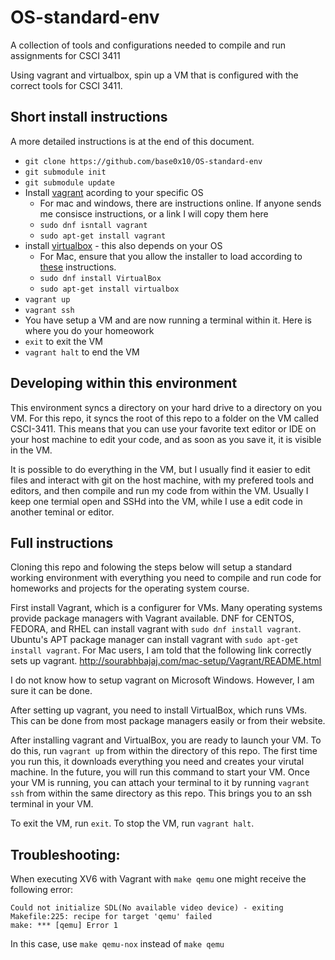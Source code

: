 # OS-standard-env

A collection of tools and configurations needed to compile and run assignments for CSCI 3411

Using vagrant and virtualbox, spin up a VM that is configured with the correct tools for CSCI 3411.

## Short install instructions

A more detailed instructions is at the end of this document.

- `git clone https://github.com/base0x10/OS-standard-env`
- `git submodule init`
- `git submodule update`
- Install [vagrant](https://www.vagrantup.com/downloads.html) acording to your specific OS
  - For mac and windows, there are instructions online. If anyone sends me consisce instructions, or a link I will copy them here
  - `sudo dnf isntall vagrant`
  - `sudo apt-get install vagrant`
- install [virtualbox](https://www.virtualbox.org/wiki/Downloads) - this also depends on your OS
  - For Mac, ensure that you allow the installer to load according to [these](https://matthewpalmer.net/blog/2017/12/10/install-virtualbox-mac-high-sierra/index.html) instructions.
  - `sudo dnf install VirtualBox`
  - `sudo apt-get install virtualbox`
- `vagrant up`
- `vagrant ssh`
- You have setup a VM and are now running a terminal within it. Here is where you do your homeowork
- `exit` to exit the VM
- `vagrant halt` to end the VM

## Developing within this environment

This environment syncs a directory on your hard drive to a directory on you VM. For this repo, it syncs the root of this repo to a folder on the VM called CSCI-3411. This means that you can use your favorite text editor or IDE on your host machine to edit your code, and as soon as you save it, it is visible in the VM.

It is possible to do everything in the VM, but I usually find it easier to edit files and interact with git on the host machine, with my prefered tools and editors, and then compile and run my code from within the VM. Usually I keep one termial open and SSHd into the VM, while I use a edit code in another teminal or editor.

## Full instructions

Cloning this repo and folowing the steps below will setup a standard working environment with everything you need to compile and run code for homeworks and projects for the operating system course.

First install Vagrant, which is a configurer for VMs. Many operating systems provide package managers with Vagrant available. DNF for CENTOS, FEDORA, and RHEL can install vagrant with `sudo dnf install vagrant`. Ubuntu's APT package manager can install vagrant with `sudo apt-get install vagrant`. For Mac users, I am told that the following link correctly sets up vagrant. http://sourabhbajaj.com/mac-setup/Vagrant/README.html

I do not know how to setup vagrant on Microsoft Windows. However, I am sure it can be done.

After setting up vagrant, you need to install VirtualBox, which runs VMs. This can be done from most package managers easily or from their website.

After installing vagrant and VirtualBox, you are ready to launch your VM. To do this, run `vagrant up` from within the directory of this repo. The first time you run this, it downloads everything you need and creates your virutal machine. In the future, you will run this command to start your VM. Once your VM is running, you can attach your terminal to it by running `vagrant ssh` from within the same directory as this repo. This brings you to an ssh terminal in your VM.

To exit the VM, run `exit`. To stop the VM, run `vagrant halt`.

## Troubleshooting:

When executing XV6 with Vagrant with `make qemu` one might receive the following error:

```
Could not initialize SDL(No available video device) - exiting
Makefile:225: recipe for target 'qemu' failed
make: *** [qemu] Error 1
```

In this case, use `make qemu-nox` instead of `make qemu`
